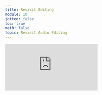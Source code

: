 ```yaml
---
title: Revisit Editing
module: 10
jotted: false
toc: true
math: false
topic: Revisit Audio Editing
---
```


<div class="embed-responsive embed-responsive-16by9"><iframe class="embed-responsive-item" src="https://www.youtube.com/embed/qoI88jp1boY" frameborder="0" allow="accelerometer; autoplay; encrypted-media; gyroscope; picture-in-picture" allowfullscreen></iframe></div>
